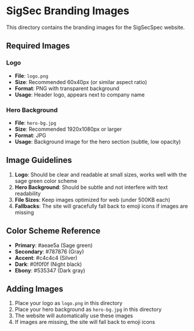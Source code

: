 # SigSec Branding Images

This directory contains the branding images for the SigSecSpec website.

## Required Images

### Logo
- **File**: `logo.png`
- **Size**: Recommended 60x40px (or similar aspect ratio)
- **Format**: PNG with transparent background
- **Usage**: Header logo, appears next to company name

### Hero Background
- **File**: `hero-bg.jpg`
- **Size**: Recommended 1920x1080px or larger
- **Format**: JPG
- **Usage**: Background image for the hero section (subtle, low opacity)

## Image Guidelines

1. **Logo**: Should be clear and readable at small sizes, works well with the sage green color scheme
2. **Hero Background**: Should be subtle and not interfere with text readability
3. **File Sizes**: Keep images optimized for web (under 500KB each)
4. **Fallbacks**: The site will gracefully fall back to emoji icons if images are missing

## Color Scheme Reference

- **Primary**: #aeae5a (Sage green)
- **Secondary**: #787876 (Gray)
- **Accent**: #c4c4c4 (Silver)
- **Dark**: #0f0f0f (Night black)
- **Ebony**: #535347 (Dark gray)

## Adding Images

1. Place your logo as `logo.png` in this directory
2. Place your hero background as `hero-bg.jpg` in this directory
3. The website will automatically use these images
4. If images are missing, the site will fall back to emoji icons
